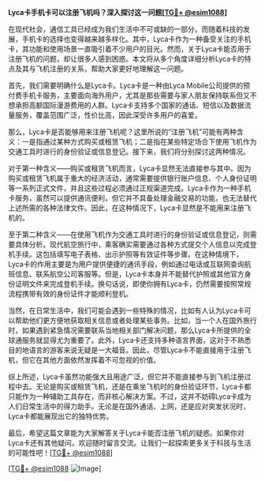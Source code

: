 **Lyca卡手机卡可以注册飞机吗？深入探讨这一问题[[TG💪+ @esim1088](https://t.me/s/esim1088)]**

在现代社会，通信工具已经成为我们生活中不可或缺的一部分。而随着科技的发展，手机卡的选择也变得越来越多样化。其中，Lyca卡作为一种备受关注的手机卡，其功能和使用场景一直吸引着不少用户的目光。然而，关于Lyca卡能否用于注册飞机的问题，却让很多人感到困惑。本文将从多个角度详细分析Lyca卡的特点及其与飞机注册的关系，帮助大家更好地理解这一问题。

首先，我们需要明确什么是Lyca卡。Lyca卡是一种由Lyca Mobile公司提供的预付费手机卡服务，主要面向海外用户，尤其是那些需要与家人朋友保持联系但又不想承担高额国际漫游费用的人群。Lyca卡支持多个国家的通话、短信以及数据流量服务，覆盖范围广泛，性价比高，因此深受许多用户的喜爱。

那么，Lyca卡是否能够用来注册飞机呢？这里所说的“注册飞机”可能有两种含义：一是指通过某种方式购买或租赁飞机；二是指在某些特定场合下使用飞机作为交通工具时进行的身份验证或信息登记。接下来，我们将分别探讨这两种情况。

对于第一种含义——购买或租赁飞机而言，Lyca卡显然无法直接参与其中。因为购买或租赁飞机属于重大的经济活动，通常需要提供银行账户信息、个人身份证明等一系列正式文件，并且这些过程必须通过正规渠道完成。Lyca卡作为一种手机卡服务，虽然可以提供通讯便利，但它并不具备处理金融交易的功能，也无法替代上述所需的各种法律文件。因此，在这种情况下，Lyca卡显然是不能用来注册飞机的。

至于第二种含义——在使用飞机作为交通工具时进行的身份验证或信息登记，则需要具体分析。现代航空旅行中，乘客确实需要通过各种方式提交个人信息以完成登机手续。这包括填写电子表格、出示护照等有效证件等步骤。在这种情境下，Lyca卡的作用主要是为用户提供便捷的通讯手段，例如通过电话或互联网查询航班信息、联系航空公司客服等。但是，Lyca卡本身并不能替代护照或其他官方身份证明文件来完成登机手续。换句话说，即使你拥有Lyca卡，仍然需要按照常规流程携带有效的身份证件才能顺利登机。

当然，在日常生活中，我们可能会遇到一些特殊的情况，比如有人认为Lyca卡可以帮助他们更方便地获取相关信息或者处理某些事务。比如，当一个人在国外旅行时，如果遇到紧急情况需要联系当地相关部门解决问题，那么Lyca卡所提供的全球通服务就显得尤为重要了。此外，Lyca卡还支持多种语言界面，这对于不熟悉目的地语言的游客来说无疑是一大福音。因此，尽管Lyca卡不能直接用于注册飞机，但它在其他方面依然发挥着不可忽视的价值。

综上所述，Lyca卡虽然功能强大且用途广泛，但它并不能直接参与到飞机注册过程中去。无论是购买或租赁飞机，还是在乘坐飞机时的身份验证环节，Lyca卡都只能作为一种辅助工具存在，而非核心解决方案。不过，这并不妨碍Lyca卡成为人们日常生活中的得力助手。无论是在国外通话、上网，还是应对突发状况时，Lyca卡都能展现出它的独特优势。

最后，希望这篇文章能为大家解答关于Lyca卡能否注册飞机的疑惑。如果你对Lyca卡还有其他疑问，欢迎随时留言交流。让我们一起探索更多关于科技与生活的可能性吧！[[TG💪+ @esim1088](https://t.me/s/esim1088)]

[[TG💪+ @esim1088](https://t.me/s/esim1088) ![Image](https://i.postimg.cc/4NQfJmqS/Snipaste-2025-05-13-00-14-12.png)]